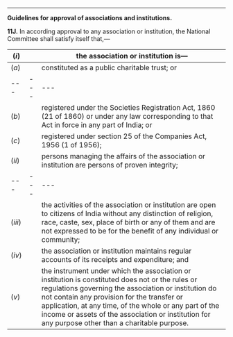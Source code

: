****

**Guidelines for approval of associations and institutions.**

**11J.** In according approval to any association or institution, the National Committee shall satisfy itself that,—

(_i_)|  |  the association or institution is—   
---|---|---  
(_a_)|  |  constituted as a public charitable trust; or  
---|---|---  
(_b_)|  |  registered under the Societies Registration Act, 1860 (21 of 1860) or under any law corresponding to that Act in force in any part of India; or  
(_c_)|  |  registered under section 25 of the Companies Act, 1956 (1 of 1956);  
(_ii_)|  |  persons managing the affairs of the association or institution are persons of proven integrity;  
---|---|---  
(_iii_)|  |  the activities of the association or institution are open to citizens of India without any distinction of religion, race, caste, sex, place of birth or any of them and are not expressed to be for the benefit of any individual or community;  
(_iv_)|  |  the association or institution maintains regular accounts of its receipts and expenditure; and  
(_v_)|  |  the instrument under which the association or institution is constituted does not or the rules or regulations governing the association or institution do not contain any provision for the transfer or application, at any time, of the whole or any part of the income or assets of the association or institution for any purpose other than a charitable purpose.